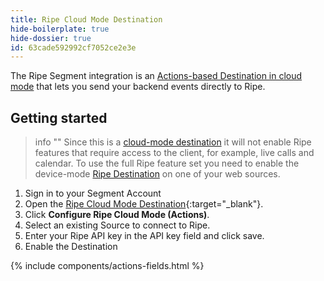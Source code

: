 ```yaml
---
title: Ripe Cloud Mode Destination
hide-boilerplate: true
hide-dossier: true
id: 63cade592992cf7052ce2e3e
---
```


The Ripe Segment integration is an [Actions-based Destination in cloud mode](/docs/connections/destinations/#connection-modes) that lets you send your backend events directly to Ripe.

## Getting started

> info ""
> Since this is a [cloud-mode destination](/docs/connections/destinations/#connection-modes) it will not enable Ripe features that require access to the client, for example, live calls and calendar. To use the full Ripe feature set you need to enable the device-mode [Ripe Destination](/docs/connections/destinations/catalog/actions-ripe-web/) on one of your web sources.


1. Sign in to your Segment Account
2. Open the [Ripe Cloud Mode Destination](https://app.segment.com/goto-my-workspace/destinations/catalog/actions-ripe-cloud/){:target="_blank"}.
3. Click **Configure Ripe Cloud Mode (Actions)**.
4. Select an existing Source to connect to Ripe.
5. Enter your Ripe API key in the API key field and click save.
6. Enable the Destination

{% include components/actions-fields.html %}
